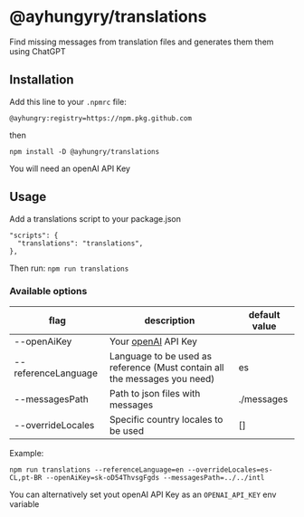 # @ayhungyry/translations

Find missing messages from translation files and generates them them using ChatGPT

## Installation

Add this line to your `.npmrc` file:

`@ayhungry:registry=https://npm.pkg.github.com`

then

`npm install -D @ayhungry/translations`

You will need an openAI API Key

## Usage

Add a translations script to your package.json

```
"scripts": {
  "translations": "translations",
},
```

Then run: `npm run translations`

### Available options

| flag  | description  | default value  |
|---|---|---|
| --openAiKey  |  Your [openAI](https://openai.com/) API Key |   |
| --referenceLanguage  | Language to be used as reference (Must contain all the messages you need)  | es  |
|  --messagesPath | Path to json files with messages  | ./messages  |
|  --overrideLocales | Specific country locales to be used  | [] |

Example:

`npm run translations --referenceLanguage=en --overrideLocales=es-CL,pt-BR --openAiKey=sk-oD54ThvsgFgds --messagesPath=../../intl`

You can alternatively set yout openAI API Key as an `OPENAI_API_KEY` env variable
